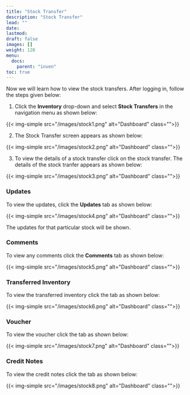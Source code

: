 ```yaml
---
title: "Stock Transfer"
description: "Stock Transfer"
lead: ""
date:
lastmod:
draft: false
images: []
weight: 128
menu:
  docs:
    parent: "inven"
toc: true
---
```


Now we will learn how to view the stock transfers. After logging in, follow the steps given below:

1.	Click the **Inventory** drop-down and select **Stock Transfers** in the navigation menu as shown below:

 {{< img-simple src="/images/stock1.png"  alt="Dashboard" class="">}}

2.	The Stock Transfer screen appears as shown below:

 {{< img-simple src="/images/stock2.png"  alt="Dashboard" class="">}}

3.	To view the details of a stock transfer click on the stock transfer. The details of the stock tranfer appears as shown below:

{{< img-simple src="/images/stock3.png"  alt="Dashboard" class="">}}

### Updates

To view the updates, click the **Updates** tab as shown below:

{{< img-simple src="/images/stock4.png"  alt="Dashboard" class="">}}

The updates for that particular stock will be shown.

### Comments

To view any comments click the **Comments** tab as shown below:

{{< img-simple src="/images/stock5.png"  alt="Dashboard" class="">}}

### Transferred Inventory

To view the transferred inventory click the tab as shown below:

{{< img-simple src="/images/stock6.png"  alt="Dashboard" class="">}}

### Voucher

To view the voucher click the tab as shown below:

{{< img-simple src="/images/stock7.png"  alt="Dashboard" class="">}}  

### Credit Notes

To view the credit notes click the tab as shown below:

{{< img-simple src="/images/stock8.png"  alt="Dashboard" class="">}}

